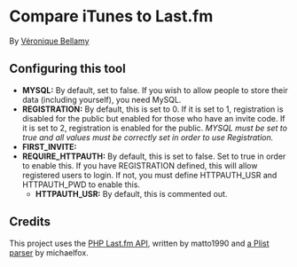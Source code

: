 # Compare iTunes to Last.fm
By [Véronique Bellamy](http://veroniquebellamy.fr/)

## Configuring this tool
* **MYSQL:** By default, set to false. If you wish to allow people to store their data (including yourself), you need MySQL.
* **REGISTRATION:** By default, this is set to 0. If it is set to 1, registration is disabled for the public but enabled for those who have an invite code. If it is set to 2, registration is enabled for the public. *MYSQL must be set to true and all values must be correctly set in order to use Registration.*
* **FIRST_INVITE:**
* **REQUIRE_HTTPAUTH:** By default, this is set to false. Set to true in order to enable this. If you have REGISTRATION defined, this will allow registered users to login. If not, you must define HTTPAUTH_USR and HTTPAUTH_PWD to enable this.
	* **HTTPAUTH_USR:** By default, this is commented out.

## Credits
This project uses the [PHP Last.fm API](https://github.com/matto1990/PHP-Last.fm-API), written by matto1990 and [a Plist parser](https://gist.github.com/michaelfox/888563) by michaelfox.